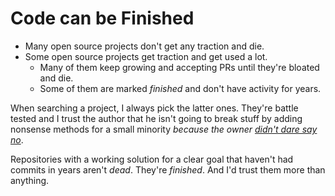# Code can be Finished

* Many open source projects don't get any traction and die.
* Some open source projects get traction and get used a lot.
  * Many of them keep growing and accepting PRs until they're bloated and die.
  * Some of them are marked _finished_ and don't have activity for years.
  
When searching a project, I always pick the latter ones. They're battle tested and I trust the author that he isn't going to break stuff by adding nonsense methods for a small minority _because the owner [didn't dare say no](https://github.com/WeeJeWel/how-to-be-a-great-programmer/blob/main/say-no.md)_.

Repositories with a working solution for a clear goal that haven't had commits in years aren't _dead_. They're _finished_. And I'd trust them more than anything.
